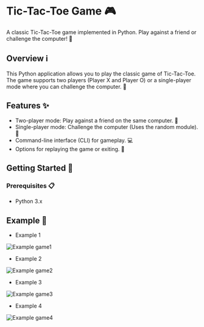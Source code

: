 # Tic-Tac-Toe Game 🎮

A classic Tic-Tac-Toe game implemented in Python. Play against a friend or challenge the computer! 🤖

## Overview ℹ️

This Python application allows you to play the classic game of Tic-Tac-Toe. The game supports two players (Player X and Player O) or a single-player mode where you can challenge the computer. 🎯

## Features ✨

- Two-player mode: Play against a friend on the same computer. 👥
- Single-player mode: Challenge the computer (Uses the random module). 🧠
- Command-line interface (CLI) for gameplay. 💻
- Options for replaying the game or exiting. 🔄

## Getting Started 🚀

### Prerequisites 📋

- Python 3.x

## Example 🌟

- Example 1

![Example game1](Image1.png)

- Example 2

![Example game2](Image2.png)

- Example 3

![Example game3](Image3.png)

- Example 4

![Example game4](Image4.png)
